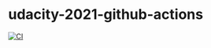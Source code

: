 # udacity-2021-github-actions

[![CI](https://github.com/konradsemsch/udacity-2021-github-actions/actions/workflows/main.yml/badge.svg)](https://github.com/konradsemsch/udacity-2021-github-actions/actions/workflows/main.yml)
